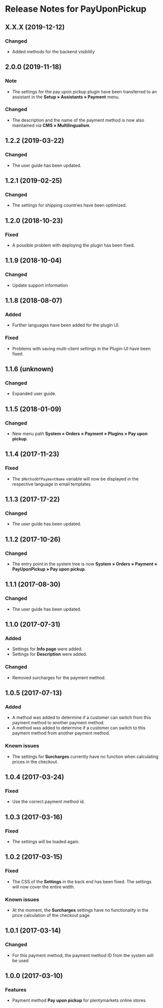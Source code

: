 # Release Notes for PayUponPickup

## X.X.X (2019-12-12)
### Changed
- Added methods for the backend visibility

## 2.0.0 (2019-11-18)

### Note 
- The settings for the pay upon pickup plugin have been transferred to an assistant in the **Setup » Assistants » Payment** menu.

### Changed
- The description and the name of the payment method is now also maintained via **CMS » Multilingualism**.

## 1.2.2 (2019-03-22)

### Changed
- The user guide has been updated.

## 1.2.1 (2019-02-25)

### Changed
- The settings for shipping countries have been optimized.

## 1.2.0 (2018-10-23)

### Fixed
- A possible problem with deploying the plugin has been fixed.

## 1.1.9 (2018-10-04)

### Changed
- Update support information

## 1.1.8 (2018-08-07)

### Added
- Further languages have been added for the plugin UI.

### Fixed
- Problems with saving multi-client settings in the Plugin-UI have been fixed.

## 1.1.6 (unknown)

### Changed
- Expanded user guide.

## 1.1.5 (2018-01-09)

### Changed
- New menu path **System&nbsp;» Orders&nbsp;» Payment » Plugins » Pay upon pickup**.

## 1.1.4 (2017-11-23)

### Fixed
- The `$MethodOfPaymentName` variable will now be displayed in the respective language in email templates.

## 1.1.3 (2017-17-22)

### Changed
- The user guide has been updated.

## 1.1.2 (2017-10-26)

### Changed
- The entry point in the system tree is now **System » Orders » Payment » PayUponPickup » Pay upon pickup**.

## 1.1.1 (2017-08-30)

### Changed
- The user guide has been updated.

## 1.1.0 (2017-07-31)

### Added
- Settings for **Info page** were added.
- Settings for **Description** were added.

### Changed
- Removed surcharges for the payment method.

## 1.0.5 (2017-07-13)

### Added
- A method was added to determine if a customer can switch from this payment method to another payment method.
- A method was added to determine if a customer can switch to this payment method from another payment method.

### Known issues
- The settings for **Surcharges** currently have no function when calculating prices in the checkout.

## 1.0.4 (2017-03-24)

### Fixed
- Use the correct payment method id.

## 1.0.3 (2017-03-16)

### Fixed
- The settings will be loaded again.

## 1.0.2 (2017-03-15)

### Fixed
- The CSS of the **Settings** in the back end has been fixed. The settings will now cover the entire width.

### Known issues
- At the moment, the **Surcharges** settings have no functionality in the price calculation of the checkout page

## 1.0.1 (2017-03-14)

### Changed
- For this payment method, the payment method ID from the system will be used

## 1.0.0 (2017-03-10)

### Features
- Payment method **Pay upon pickup** for plentymarkets online stores
